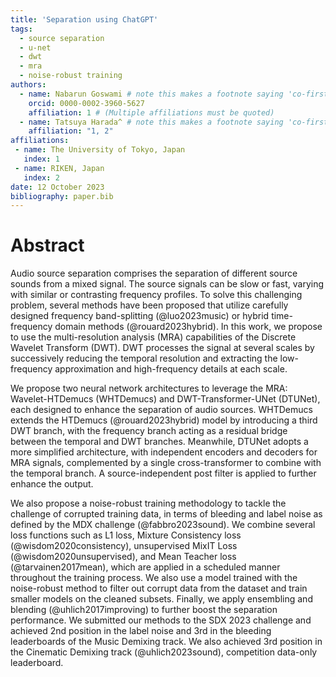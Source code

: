 ```yaml
---
title: 'Separation using ChatGPT'
tags:
  - source separation
  - u-net
  - dwt
  - mra
  - noise-robust training
authors:
  - name: Nabarun Goswami # note this makes a footnote saying 'co-first author'
    orcid: 0000-0002-3960-5627
    affiliation: 1 # (Multiple affiliations must be quoted)
  - name: Tatsuya Harada^ # note this makes a footnote saying 'co-first author'
    affiliation: "1, 2"
affiliations:
 - name: The University of Tokyo, Japan
   index: 1
 - name: RIKEN, Japan
   index: 2
date: 12 October 2023
bibliography: paper.bib
---
```


# Abstract

Audio source separation comprises the separation of different source sounds from a mixed signal. The source signals can be slow or fast, varying with similar or contrasting frequency profiles. To solve this challenging problem, several methods have been proposed that utilize carefully designed frequency band-splitting (@luo2023music) or hybrid time-frequency domain methods (@rouard2023hybrid). In this work, we propose to use the multi-resolution analysis (MRA) capabilities of the Discrete Wavelet Transform (DWT). DWT processes the signal at several scales by successively reducing the temporal resolution and extracting the low-frequency approximation and high-frequency details at each scale.

We propose two neural network architectures to leverage the MRA: Wavelet-HTDemucs (WHTDemucs) and DWT-Transformer-UNet (DTUNet), each designed to enhance the separation of audio sources. WHTDemucs extends the HTDemucs (@rouard2023hybrid) model by introducing a third DWT branch, with the frequency branch acting as a residual bridge between the temporal and DWT branches. Meanwhile, DTUNet adopts a more simplified architecture, with independent encoders and decoders for MRA signals, complemented by a single cross-transformer to combine with the temporal branch. A source-independent post filter is applied to further enhance the output.

We also propose a noise-robust training methodology to tackle the challenge of corrupted training data, in terms of bleeding and label noise as defined by the MDX challenge (@fabbro2023sound). We combine several loss functions such as L1 loss, Mixture Consistency loss (@wisdom2020consistency), unsupervised MixIT Loss (@wisdom2020unsupervised), and Mean Teacher loss (@tarvainen2017mean), which are applied in a scheduled manner throughout the training process. We also use a model trained with the noise-robust method to filter out corrupt data from the dataset and train smaller models on the cleaned subsets. Finally, we apply ensembling and blending (@uhlich2017improving) to further boost the separation performance. We submitted our methods to the SDX 2023 challenge and achieved 2nd position in the label noise and 3rd in the bleeding leaderboards of the Music Demixing track. We also achieved 3rd position in the Cinematic Demixing track (@uhlich2023sound), competition data-only leaderboard.






